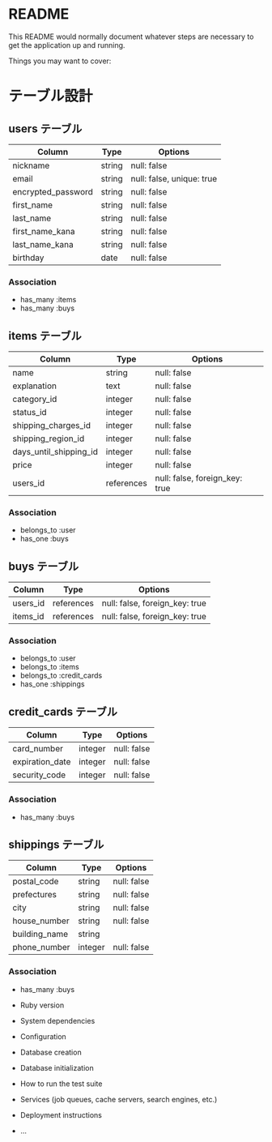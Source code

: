 # README

This README would normally document whatever steps are necessary to get the
application up and running.

Things you may want to cover:

# テーブル設計

## users テーブル

| Column             | Type   | Options                   |
| ------------------ | ------ | ------------------------- |
| nickname           | string | null: false               |
| email              | string | null: false, unique: true |
| encrypted_password | string | null: false               |
| first_name         | string | null: false               |
| last_name          | string | null: false               |
| first_name_kana    | string | null: false               |
| last_name_kana     | string | null: false               |
| birthday           | date   | null: false               |

### Association

- has_many :items
- has_many :buys

## items テーブル

| Column                 | Type       | Options                        |
| ---------------------- | ---------- | ------------------------------ |
| name                   | string     | null: false                    |
| explanation            | text       | null: false                    |
| category_id            | integer    | null: false                    |
| status_id              | integer    | null: false                    |
| shipping_charges_id    | integer    | null: false                    |
| shipping_region_id     | integer    | null: false                    |
| days_until_shipping_id | integer    | null: false                    |
| price                  | integer    | null: false                    |
| users_id               | references | null: false, foreign_key: true |

### Association

- belongs_to :user
- has_one :buys

## buys テーブル

| Column          | Type       | Options                        |
| --------------- | ---------- | ------------------------------ |
| users_id        | references | null: false, foreign_key: true |
| items_id        | references | null: false, foreign_key: true |

### Association

- belongs_to :user
- belongs_to :items
- belongs_to :credit_cards
- has_one :shippings

## credit_cards テーブル

| Column          | Type    | Options     |
| --------------- | ------- | ------------|
| card_number     | integer | null: false |
| expiration_date | integer | null: false |
| security_code   | integer | null: false |

### Association

- has_many :buys

## shippings テーブル

| Column        | Type    | Options     |
| ------------- | ------- | ------------|
| postal_code   | string  | null: false |
| prefectures   | string  | null: false |
| city          | string  | null: false |
| house_number  | string  | null: false |
| building_name | string  |             |
| phone_number  | integer | null: false |

### Association

- has_many :buys



* Ruby version

* System dependencies

* Configuration

* Database creation

* Database initialization

* How to run the test suite

* Services (job queues, cache servers, search engines, etc.)

* Deployment instructions

* ...
